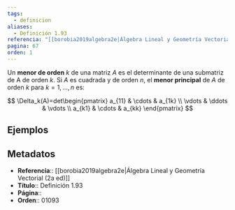 ```yaml
---
tags:
  - definicion
aliases:
  - Definición 1.93
referencia: "[[borobia2019algebra2e|Álgebra Lineal y Geometría Vectorial (2a ed)]]"
pagina: 67
orden: 1
---
```

Un **menor de orden** $k$ de una matriz $A$ es el determinante de una submatriz de A de orden $k$. Si $A$ es cuadrada y de orden $n$, el **menor principal** de $A$ de orden $k$ para $k=1, \dots, n$ es:

$$
\Delta_k(A)=det\begin{pmatrix} a_{11} & \cdots & a_{1k} \\ \vdots & \ddots & \vdots \\ a_{k1} & \cdots & a_{kk} \end{pmatrix}
$$

## Ejemplos

## Metadatos
- **Referencia**:: [[borobia2019algebra2e|Álgebra Lineal y Geometría Vectorial (2a ed)]]
- **Título**:: Definición 1.93
- **Página**::
- **Orden**:: 01093
